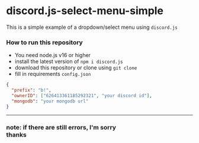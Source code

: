 # discord.js-select-menu-simple
This is a simple example of a dropdown/select menu using `discord.js`
### How to run this repository
- You need node.js v16 or higher
- install the latest version of `npm i discord.js`
- download this repository or clone using `git clone`
- fill in requirements `config.json`
```json
{
  "prefix": "b!",
  "ownerID": ["626413361185292321", "your discord id"],
  "mongodb": "your mongodb url"
}
```
***
### note: if there are still errors, I'm sorry</br>thanks


